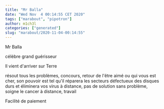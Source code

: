 ```yaml
---
title: "Mr Balla"
date: "Wed Nov  4 00:14:55 CET 2020"
tags: ["marabout", "pipotron"]
author: m1ch3l
categories: ["generated"]
slug: "marabout/2020-11-04-00:14:55"
---
```


Mr Balla

célèbre grand guérisseur

Il vient d'arriver sur Terre

résout tous les problèmes, concours, retour de l'être aimé ou qui vous est cher, son pouvoir est tel qu'il réparera les secteurs défectueux des disques durs et éliminera vos virus à distance, pas de solution sans problème, soigne le cancer à distance, travail

Facilité de paiement
